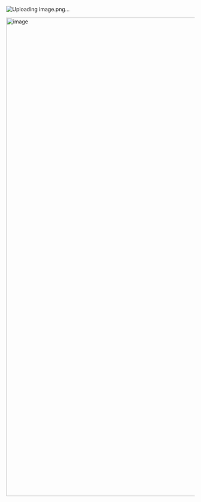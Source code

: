 ![Uploading image.png…]()

<img width="1170" height="1278" alt="image" src="https://github.com/user-attachments/assets/9eb3a13a-1502-4339-ba89-c6b4ffb67440" />
